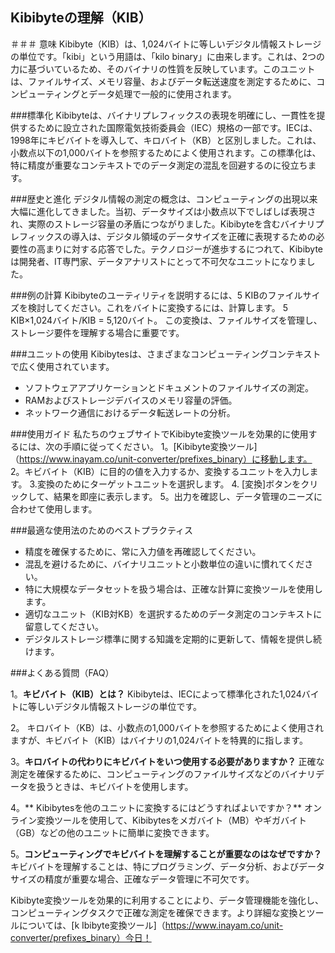 ## Kibibyteの理解（KIB）

＃＃＃ 意味
Kibibyte（KIB）は、1,024バイトに等しいデジタル情報ストレージの単位です。「kibi」という用語は、「kilo binary」に由来します。これは、2つの力に基づいているため、そのバイナリの性質を反映しています。このユニットは、ファイルサイズ、メモリ容量、およびデータ転送速度を測定するために、コンピューティングとデータ処理で一般的に使用されます。

###標準化
Kibibyteは、バイナリプレフィックスの表現を明確にし、一貫性を提供するために設立された国際電気技術委員会（IEC）規格の一部です。IECは、1998年にキビバイトを導入して、キロバイト（KB）と区別しました。これは、小数点以下の1,000バイトを参照するためによく使用されます。この標準化は、特に精度が重要なコンテキストでのデータ測定の混乱を回避するのに役立ちます。

###歴史と進化
デジタル情報の測定の概念は、コンピューティングの出現以来大幅に進化してきました。当初、データサイズは小数点以下でしばしば表現され、実際のストレージ容量の矛盾につながりました。Kibibyteを含むバイナリプレフィックスの導入は、デジタル領域のデータサイズを正確に表現するための必要性の高まりに対する応答でした。テクノロジーが進歩するにつれて、Kibibyteは開発者、IT専門家、データアナリストにとって不可欠なユニットになりました。

###例の計算
Kibibyteのユーティリティを説明するには、5 KIBのファイルサイズを検討してください。これをバイトに変換するには、計算します。
5 KIB×1,024バイト/KIB = 5,120バイト。
この変換は、ファイルサイズを管理し、ストレージ要件を理解する場合に重要です。

###ユニットの使用
Kibibytesは、さまざまなコンピューティングコンテキストで広く使用されています。
- ソフトウェアアプリケーションとドキュメントのファイルサイズの測定。
-  RAMおよびストレージデバイスのメモリ容量の評価。
- ネットワーク通信におけるデータ転送レートの分析。

###使用ガイド
私たちのウェブサイトでKibibyte変換ツールを効果的に使用するには、次の手順に従ってください。
1。[Kibibyte変換ツール]（https://www.inayam.co/unit-converter/prefixes_binary）に移動します。
2。キビバイト（KIB）に目的の値を入力するか、変換するユニットを入力します。
3.変換のためにターゲットユニットを選択します。
4. [変換]ボタンをクリックして、結果を即座に表示します。
5。出力を確認し、データ管理のニーズに合わせて使用​​します。

###最適な使用法のためのベストプラクティス
- 精度を確保するために、常に入力値を再確認してください。
- 混乱を避けるために、バイナリユニットと小数単位の違いに慣れてください。
- 特に大規模なデータセットを扱う場合は、正確な計算に変換ツールを使用します。
- 適切なユニット（KIB対KB）を選択するためのデータ測定のコンテキストに留意してください。
- デジタルストレージ標準に関する知識を定期的に更新して、情報を提供し続けます。

###よくある質問（FAQ）

1。**キビバイト（KIB）とは？**
Kibibyteは、IECによって標準化された1,024バイトに等しいデジタル情報ストレージの単位です。

2。
キロバイト（KB）は、小数点の1,000バイトを参照するためによく使用されますが、キビバイト（KIB）はバイナリの1,024バイトを特異的に指します。

3。**キロバイトの代わりにキビバイトをいつ使用する必要がありますか？**
正確な測定を確保するために、コンピューティングのファイルサイズなどのバイナリデータを扱うときは、キビバイトを使用します。

4。** Kibibytesを他のユニットに変換するにはどうすればよいですか？**
オンライン変換ツールを使用して、Kibibytesをメガバイト（MB）やギガバイト（GB）などの他のユニットに簡単に変換できます。

5。**コンピューティングでキビバイトを理解することが重要なのはなぜですか？**
キビバイトを理解することは、特にプログラミング、データ分析、およびデータサイズの精度が重要な場合、正確なデータ管理に不可欠です。

Kibibyte変換ツールを効果的に利用することにより、データ管理機能を強化し、コンピューティングタスクで正確な測定を確保できます。より詳細な変換とツールについては、[k Ibibyte変換ツール]（https://www.inayam.co/unit-converter/prefixes_binary）今日！